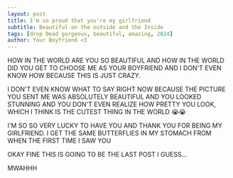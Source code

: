 ```yaml
---
layout: post
title: I'm so proud that you're my girlfriend
subtitle: Beautiful on the outside and the Inside
tags: [drop Dead gorgeous, beautiful, amazing, 2024]
author: Your Boyfriend <3
---
```


HOW IN THE WORLD ARE YOU SO BEAUTIFUL AND HOW IN THE WORLD DID YOU GET TO CHOOSE ME AS YOUR BOYFRIEND AND I DON'T EVEN KNOW HOW BECAUSE THIS IS JUST CRAZY. 

I DON'T EVEN KNOW WHAT TO SAY RIGHT NOW BECAUSE THE PICTURE YOU SENT ME WAS ABSOLUTELY BEAUTIFUL AND YOU LOOKED STUNNING AND YOU DON'T EVEN REALIZE HOW PRETTY YOU LOOK, WHICH I THINK IS THE CUTEST THING IN THE WORLD 😭😭

I'M SO SO VERY LUCKY TO HAVE YOU AND THANK YOU FOR BEING MY GIRLFRIEND. I GET THE SAME BUTTERFLIES IN MY STOMACH FROM WHEN THE FIRST TIME I SAW YOU

OKAY FINE THIS IS GOING TO BE THE LAST POST I GUESS...

MWAHHH